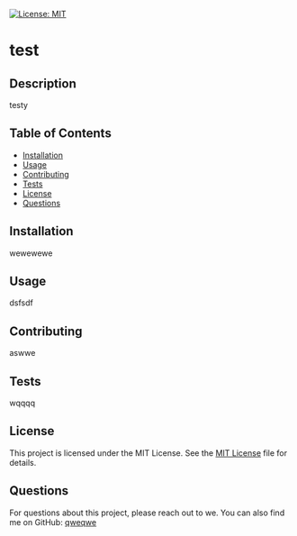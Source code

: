 
[![License: MIT](https://img.shields.io/badge/License-MIT-yellow.svg)](https://opensource.org/licenses/MIT)

# test
    
## Description
testy

## Table of Contents
- [Installation](#installation)
- [Usage](#usage)
- [Contributing](#contributing)
- [Tests](#tests)
- [License](#license)
- [Questions](#questions)
    
## Installation
wewewewe
    
## Usage
dsfsdf

## Contributing
aswwe
    
## Tests
wqqqq
    
## License
This project is licensed under the MIT License. See the [MIT License]((https://opensource.org/licenses/MIT)) file for details.
   
## Questions
For questions about this project, please reach out to we. You can also find me on GitHub: [qweqwe](https://github.com/qweqwe)
